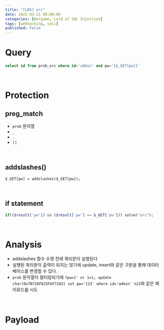 ```yaml
---
title: "[LOS] orc"
date: 2025-03-21 00:00:00
categories: [Wargame, Lord of SQL Injection]
tags: [webhacking, sqli]
published: False
---
```


# Query

```sql
select id from prob_orc where id='admin' and pw='{$_GET[pw]}'
```

<br>

# Protection

## preg_match

- `prob` 문자열
- `_`
- `.`
- `()`

<br>

## addslashes()

```
$_GET[pw] = addslashes($_GET[pw]);
```

<br>

## if statement

```php
if(($result['pw']) && ($result['pw'] == $_GET['pw'])) solve("orc");
```

<br>

# Analysis

- addslashes 함수 수행 전에 쿼리문이 실행된다
- 실행된 쿼리문이 출력이 되지는 않기에 update, insert와 같은 구문을 통해 데이터베이스를 변경할 수 있다.
- `prob` 문자열이 필터링되기에 `?pw=1' or 1=1; update char(0x70726F625F6F7263) set pw='123' where id='admin' %23`와 같은 페이로드를 시도

<br>

# Payload

```

```
